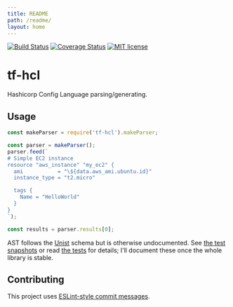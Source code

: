 ```yaml
---
title: README
path: /readme/
layout: home
---
```


[![Build Status](https://travis-ci.org/r24y/tf-hcl.svg)](https://travis-ci.org/r24y/tf-hcl)
[![Coverage Status](https://coveralls.io/repos/github/r24y/tf-hcl/badge.svg?branch=develop)](https://coveralls.io/github/r24y/tf-hcl?branch=develop)
[![MIT license](http://img.shields.io/badge/license-MIT-brightgreen.svg)](http://opensource.org/licenses/MIT)

<!-- homepage hide start -->

# tf-hcl

Hashicorp Config Language parsing/generating.

<!-- homepage hide end -->

## Usage

```javascript
const makeParser = require('tf-hcl').makeParser;

const parser = makeParser();
parser.feed(`
# Simple EC2 instance
resource "aws_instance" "my_ec2" {
  ami           = "\${data.aws_ami.ubuntu.id}"
  instance_type = "t2.micro"

  tags {
    Name = "HelloWorld"
  }
}
`);

const results = parser.results[0];
```

AST follows the [Unist](https://github.com/syntax-tree/unist) schema but is otherwise undocumented. See [the test snapshots](./lib_test/test/snapshots/interpolated-expressions.spec.js.md) or read [the tests](./test) for details; I'll document these once the whole library is stable.

## Contributing

This project uses [ESLint-style commit messages](https://github.com/conventional-changelog/conventional-changelog/blob/master/packages/conventional-changelog-eslint/readme.md).
